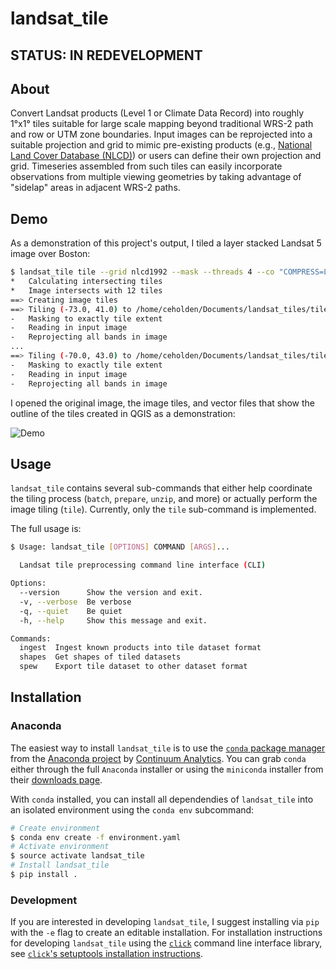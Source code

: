 # landsat_tile

## STATUS: IN REDEVELOPMENT

## About

Convert Landsat products (Level 1 or Climate Data Record) into roughly 1°x1° tiles suitable for large scale mapping beyond traditional WRS-2 path and row or UTM zone boundaries. Input images can be reprojected into a suitable projection and grid to mimic pre-existing products (e.g., [National Land Cover Database (NLCD)](http://www.mrlc.gov/index.php)) or users can define their own projection and grid. Timeseries assembled from such tiles can easily incorporate observations from multiple viewing geometries by taking advantage of "sidelap" areas in adjacent WRS-2 paths.

## Demo

As a demonstration of this project's output, I tiled a layer stacked Landsat 5 image over Boston:

``` bash
$ landsat_tile tile --grid nlcd1992 --mask --threads 4 --co "COMPRESS=LZW" LT50120312000183AAA02/LT50120312000183AAA02_stack.tif tiles/
*   Calculating intersecting tiles
*   Image intersects with 12 tiles
==> Creating image tiles
==> Tiling (-73.0, 41.0) to /home/ceholden/Documents/landsat_tiles/tiles/041N_073W/LT50120312000183AAA02/LT50120312000183AAA02_stack.tif
-   Masking to exactly tile extent
-   Reading in input image
-   Reprojecting all bands in image
...
==> Tiling (-70.0, 43.0) to /home/ceholden/Documents/landsat_tiles/tiles/043N_070W/LT50120312000183AAA02/LT50120312000183AAA02_stack.tif
-   Masking to exactly tile extent
-   Reading in input image
-   Reprojecting all bands in image
```

I opened the original image, the image tiles, and vector files that show the outline of the tiles created in QGIS as a demonstration:

![Demo](./docs/examples/demo.gif)

## Usage

`landsat_tile` contains several sub-commands that either help coordinate the tiling process (`batch`, `prepare`, `unzip`, and more) or actually perform the image tiling (`tile`). Currently, only the `tile` sub-command is implemented.

The full usage is:

``` bash
$ Usage: landsat_tile [OPTIONS] COMMAND [ARGS]...

  Landsat tile preprocessing command line interface (CLI)

Options:
  --version      Show the version and exit.
  -v, --verbose  Be verbose
  -q, --quiet    Be quiet
  -h, --help     Show this message and exit.

Commands:
  ingest  Ingest known products into tile dataset format
  shapes  Get shapes of tiled datasets
  spew    Export tile dataset to other dataset format

```

## Installation

### Anaconda

The easiest way to install `landsat_tile` is to use the [`conda` package manager](http://conda.pydata.org/docs/index.html) from the [Anaconda project](https://www.continuum.io/why-anaconda) by [Continuum Analytics](https://www.continuum.io/). You can grab `conda` either through the full `Anaconda` installer or using the `miniconda` installer from their [downloads page](https://www.continuum.io/downloads).

With `conda` installed, you can install all dependendies of `landsat_tile` into an isolated environment using the `conda env` subcommand:

``` bash
# Create environment
$ conda env create -f environment.yaml
# Activate environment
$ source activate landsat_tile
# Install landsat_tile
$ pip install .
```

### Development

If you are interested in developing `landsat_tile`, I suggest installing via `pip` with the `-e` flag to create an editable installation. For installation instructions for developing `landsat_tile` using the [`click`](http://click.pocoo.org/) command line interface library, see [`click`'s setuptools installation instructions](http://click.pocoo.org/5/setuptools/).
